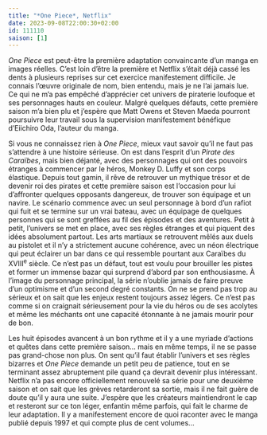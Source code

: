 ```yaml
---
title: "*One Piece*, Netflix"
date: 2023-09-08T22:00:30+02:00
id: 111110 
saison: [1]
---
```


*One Piece* est peut-être la première adaptation convaincante d’un manga en images réelles. C’est loin d’être la première et Netflix s’était déjà cassé les dents à plusieurs reprises sur cet exercice manifestement difficile. Je connais l’œuvre originale de nom, bien entendu, mais je ne l’ai jamais lue. Ce qui ne m’a pas empêché d’apprécier cet univers de piraterie loufoque et ses personnages hauts en couleur. Malgré quelques défauts, cette première saison m’a bien plu et j’espère que Matt Owens et Steven Maeda pourront poursuivre leur travail sous la supervision manifestement bénéfique d’Eiichiro Oda, l’auteur du manga.

Si vous ne connaissez rien à *One Piece*, mieux vaut savoir qu’il ne faut pas s’attendre à une histoire sérieuse. On est dans l’esprit d’un *Pirate des Caraïbes*, mais bien déjanté, avec des personnages qui ont des pouvoirs étranges à commencer par le héros, Monkey D. Luffy et son corps élastique. Depuis tout gamin, il rêve de retrouver un mythique trésor et de devenir roi des pirates et cette première saison est l’occasion pour lui d’affronter quelques opposants dangereux, de trouver son équipage et un navire. Le scénario commence avec un seul personnage à bord d’un rafiot qui fuit et se termine sur un vrai bateau, avec un équipage de quelques personnes qui se sont greffées au fil des épisodes et des aventures. Petit à petit, l’univers se met en place, avec ses règles étranges et qui piquent des idées absolument partout. Les arts martiaux se retrouvent mêlés aux duels au pistolet et il n’y a strictement aucune cohérence, avec un néon électrique qui peut éclairer un bar dans ce qui ressemble pourtant aux Caraïbes du XVIII<sup>e</sup> siècle. Ce n’est pas un défaut, tout est voulu pour brouiller les pistes et former un immense bazar qui surprend d’abord par son enthousiasme. À l’image du personnage principal, la série n’oublie jamais de faire preuve d’un optimisme et d’un second degré constants. On ne se prend pas trop au sérieux et on sait que les enjeux restent toujours assez légers. Ce n’est pas comme si on craignait sérieusement pour la vie du héros ou de ses acolytes et même les méchants ont une capacité étonnante à ne jamais mourir pour de bon.

Les huit épisodes avancent à un bon rythme et il y a une myriade d’actions et quêtes dans cette première saison… mais en même temps, il ne se passe pas grand-chose non plus. On sent qu’il faut établir l’univers et ses règles bizarres et *One Piece* demande un petit peu de patience, tout en se terminant assez abruptement pile quand ça devrait devenir plus intéressant. Netflix n’a pas encore officiellement renouvelé sa série pour une deuxième saison et on sait que les grèves retarderont sa sortie, mais il ne fait guère de doute qu’il y aura une suite. J’espère que les créateurs maintiendront le cap et resteront sur ce ton léger, enfantin même parfois, qui fait le charme de leur adaptation. Il y a manifestement encore de quoi raconter avec le manga publié depuis 1997 et qui compte plus de cent volumes…